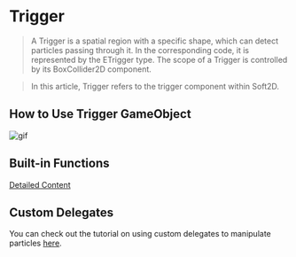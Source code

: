 # Trigger

> A Trigger is a spatial region with a specific shape, which can detect particles passing through it. In the corresponding code, it is represented by the ETrigger type. The scope of a Trigger is controlled by its BoxCollider2D component.

> In this article, Trigger refers to the trigger component within Soft2D.

## How to Use Trigger GameObject

![gif](../../GIFs/Trigger.gif)

## Built-in Functions

[Detailed Content]()

## Custom Delegates

You can check out the tutorial on using custom delegates to manipulate particles [here](../Advance/CustomTrigger.md).
